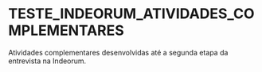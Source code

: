 # TESTE_INDEORUM_ATIVIDADES_COMPLEMENTARES
Atividades complementares desenvolvidas até a segunda etapa da entrevista na Indeorum.
